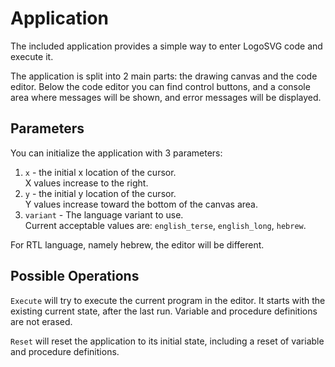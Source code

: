 # Application

The included application provides a simple way to enter LogoSVG code and execute it.

The application is split into 2 main parts: the drawing canvas and the code editor.
Below the code editor you can find control buttons, and a console area where messages will be shown, and error messages will be displayed.

## Parameters
You can initialize the application with 3 parameters:
1. `x` - the initial x location of the cursor.  
   X values increase to the right.
2. `y` - the initial y location of the cursor.  
   Y values increase toward the bottom of the canvas area.
3. `variant` - The language variant to use.  
   Current acceptable values are: `english_terse`, `english_long`, `hebrew`.

For RTL language, namely hebrew, the editor will be different.

## Possible Operations
`Execute` will try to execute the current program in the editor. It starts with the existing current state, after the last run. Variable and procedure definitions are not erased.

`Reset` will reset the application to its initial state, including a reset of variable and procedure definitions.